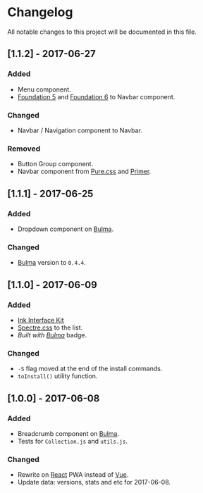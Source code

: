 # Changelog

All notable changes to this project will be documented in this file.

## [1.1.2] - 2017-06-27
### Added
- Menu component.
- [Foundation 5](http://foundation.zurb.com/sites/docs/v/5.5.3/) and [Foundation 6](http://foundation.zurb.com/) to Navbar component.

### Changed
- Navbar / Navigation component to Navbar.

### Removed
- Button Group component.
- Navbar component from [Pure.css](http://purecss.io/) and [Primer](http://primercss.io/). 

## [1.1.1] - 2017-06-25
### Added
- Dropdown component on [Bulma](http://bulma.io).

### Changed
- [Bulma](http://bulma.io) version to `0.4.4`.

## [1.1.0] - 2017-06-09
### Added
- [Ink Interface Kit](http://ink.sapo.pt/)
- [Spectre.css](https://picturepan2.github.io/spectre/index.html) to the list.
- *Built with [Bulma](http://bulma.io)* badge.

### Changed
- `-S` flag moved at the end of the install commands.
- `toInstall()` utility function.

## [1.0.0] - 2017-06-08
### Added
- Breadcrumb component on [Bulma](http://bulma.io).
- Tests for `Collection.js` and `utils.js`.

### Changed
- Rewrite on [React](https://facebook.github.io/react/) PWA instead of [Vue](https://vuejs.org/).
- Update data: versions, stats and etc for 2017-06-08.
